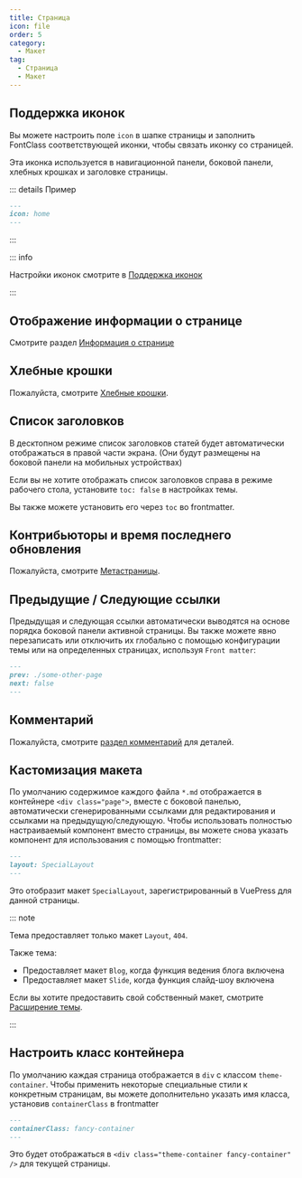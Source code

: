 ```yaml
---
title: Страница
icon: file
order: 5
category:
  - Макет
tag:
  - Страница
  - Макет
---
```


## Поддержка иконок

Вы можете настроить поле `icon` в шапке страницы и заполнить FontClass соответствующей иконки, чтобы связать иконку со страницей.

Эта иконка используется в навигационной панели, боковой панели, хлебных крошках и заголовке страницы.

::: details Пример

```md
---
icon: home
---
```

:::

::: info

Настройки иконок смотрите в [Поддержка иконок](../interface/icon.md)

:::

## Отображение информации о странице

Смотрите раздел [Информация о странице](../feature/page-info.md)

## Хлебные крошки

Пожалуйста, смотрите [Хлебные крошки](breadcrumb.md).

## Список заголовков

В десктопном режиме список заголовков статей будет автоматически отображаться в правой части экрана. (Они будут размещены на боковой панели на мобильных устройствах)

Если вы не хотите отображать список заголовков справа в режиме рабочего стола, установите `toc: false` в настройках темы.

Вы также можете установить его через `toc` во frontmatter.

## Контрибьюторы и время последнего обновления

Пожалуйста, смотрите [Метастраницы](../feature/meta.md).

## Предыдущие / Следующие ссылки

<!-- TODO: Improve it -->

Предыдущая и следующая ссылки автоматически выводятся на основе порядка боковой панели активной страницы. Вы также можете явно перезаписать или отключить их глобально с помощью конфигурации темы или на определенных страницах, используя `Front matter`:

```md
---
prev: ./some-other-page
next: false
---
```

## Комментарий

Пожалуйста, смотрите [раздел комментарий](../feature/comment.md) для деталей.

## Кастомизация макета

По умолчанию содержимое каждого файла `*.md` отображается в контейнере `<div class="page">`, вместе с боковой панелью, автоматически сгенерированными ссылками для редактирования и ссылками на предыдущую/следующую. Чтобы использовать полностью настраиваемый компонент вместо страницы, вы можете снова указать компонент для использования с помощью frontmatter:

```md
---
layout: SpecialLayout
---
```

Это отобразит макет `SpecialLayout`, зарегистрированный в VuePress для данной страницы.

::: note

Тема предоставляет только макет `Layout`, `404`.

Также тема:

- Предоставляет макет `Blog`, когда функция ведения блога включена
- Предоставляет макет `Slide`, когда функция слайд-шоу включена

Если вы хотите предоставить свой собственный макет, смотрите [Расширение темы](../../cookbook/advanced/extend.md).

:::

## Настроить класс контейнера

По умолчанию каждая страница отображается в `div` с классом `theme-container`. Чтобы применить некоторые специальные стили к конкретным страницам, вы можете дополнительно указать имя класса, установив `containerClass` в frontmatter

```md
---
containerClass: fancy-container
---
```

Это будет отображаться в `<div class="theme-container fancy-container" />` для текущей страницы.
